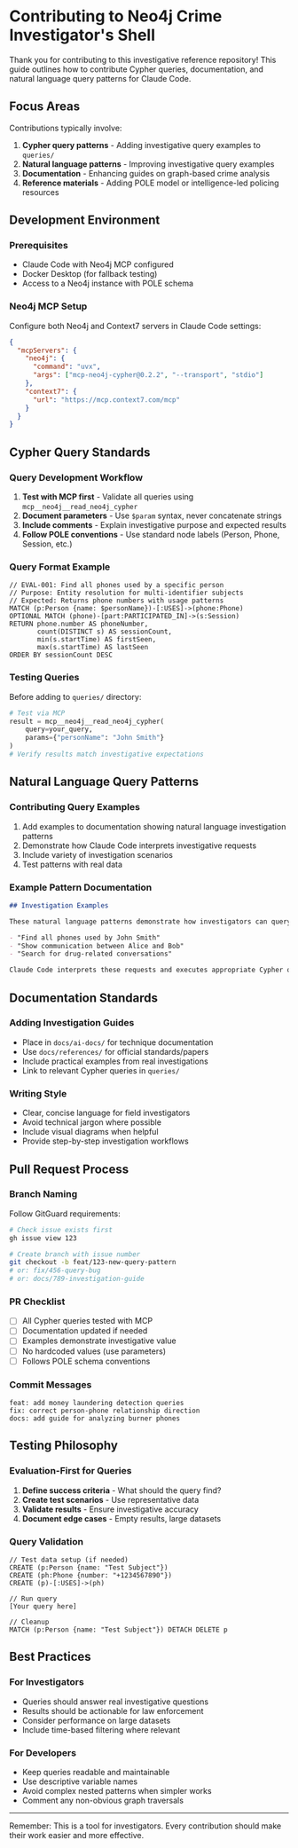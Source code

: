 # Contributing to Neo4j Crime Investigator's Shell

Thank you for contributing to this investigative reference repository! This guide outlines how to contribute Cypher queries, documentation, and natural language query patterns for Claude Code.

## Focus Areas

Contributions typically involve:
1. **Cypher query patterns** - Adding investigative query examples to `queries/`
2. **Natural language patterns** - Improving investigative query examples
3. **Documentation** - Enhancing guides on graph-based crime analysis
4. **Reference materials** - Adding POLE model or intelligence-led policing resources

## Development Environment

### Prerequisites
- Claude Code with Neo4j MCP configured
- Docker Desktop (for fallback testing)
- Access to a Neo4j instance with POLE schema

### Neo4j MCP Setup
Configure both Neo4j and Context7 servers in Claude Code settings:
```json
{
  "mcpServers": {
    "neo4j": {
      "command": "uvx",
      "args": ["mcp-neo4j-cypher@0.2.2", "--transport", "stdio"]
    },
    "context7": {
      "url": "https://mcp.context7.com/mcp"
    }
  }
}
```

## Cypher Query Standards

### Query Development Workflow
1. **Test with MCP first** - Validate all queries using `mcp__neo4j__read_neo4j_cypher`
2. **Document parameters** - Use `$param` syntax, never concatenate strings
3. **Include comments** - Explain investigative purpose and expected results
4. **Follow POLE conventions** - Use standard node labels (Person, Phone, Session, etc.)

### Query Format Example
```cypher
// EVAL-001: Find all phones used by a specific person
// Purpose: Entity resolution for multi-identifier subjects
// Expected: Returns phone numbers with usage patterns
MATCH (p:Person {name: $personName})-[:USES]->(phone:Phone)
OPTIONAL MATCH (phone)-[part:PARTICIPATED_IN]->(s:Session)
RETURN phone.number AS phoneNumber,
       count(DISTINCT s) AS sessionCount,
       min(s.startTime) AS firstSeen,
       max(s.startTime) AS lastSeen
ORDER BY sessionCount DESC
```

### Testing Queries
Before adding to `queries/` directory:
```python
# Test via MCP
result = mcp__neo4j__read_neo4j_cypher(
    query=your_query,
    params={"personName": "John Smith"}
)
# Verify results match investigative expectations
```

## Natural Language Query Patterns

### Contributing Query Examples
1. Add examples to documentation showing natural language investigation patterns
2. Demonstrate how Claude Code interprets investigative requests
3. Include variety of investigation scenarios
4. Test patterns with real data

### Example Pattern Documentation
```markdown
## Investigation Examples

These natural language patterns demonstrate how investigators can query Neo4j:

- "Find all phones used by John Smith"
- "Show communication between Alice and Bob"
- "Search for drug-related conversations"

Claude Code interprets these requests and executes appropriate Cypher queries.
```

## Documentation Standards

### Adding Investigation Guides
- Place in `docs/ai-docs/` for technique documentation
- Use `docs/references/` for official standards/papers
- Include practical examples from real investigations
- Link to relevant Cypher queries in `queries/`

### Writing Style
- Clear, concise language for field investigators
- Avoid technical jargon where possible
- Include visual diagrams when helpful
- Provide step-by-step investigation workflows

## Pull Request Process

### Branch Naming
Follow GitGuard requirements:
```bash
# Check issue exists first
gh issue view 123

# Create branch with issue number
git checkout -b feat/123-new-query-pattern
# or: fix/456-query-bug
# or: docs/789-investigation-guide
```

### PR Checklist
- [ ] All Cypher queries tested with MCP
- [ ] Documentation updated if needed
- [ ] Examples demonstrate investigative value
- [ ] No hardcoded values (use parameters)
- [ ] Follows POLE schema conventions

### Commit Messages
```
feat: add money laundering detection queries
fix: correct person-phone relationship direction  
docs: add guide for analyzing burner phones
```

## Testing Philosophy

### Evaluation-First for Queries
1. **Define success criteria** - What should the query find?
2. **Create test scenarios** - Use representative data
3. **Validate results** - Ensure investigative accuracy
4. **Document edge cases** - Empty results, large datasets

### Query Validation
```cypher
// Test data setup (if needed)
CREATE (p:Person {name: "Test Subject"})
CREATE (ph:Phone {number: "+1234567890"})
CREATE (p)-[:USES]->(ph)

// Run query
[Your query here]

// Cleanup
MATCH (p:Person {name: "Test Subject"}) DETACH DELETE p
```

## Best Practices

### For Investigators
- Queries should answer real investigative questions
- Results should be actionable for law enforcement
- Consider performance on large datasets
- Include time-based filtering where relevant

### For Developers  
- Keep queries readable and maintainable
- Use descriptive variable names
- Avoid complex nested patterns when simpler works
- Comment any non-obvious graph traversals

---

Remember: This is a tool for investigators. Every contribution should make their work easier and more effective.